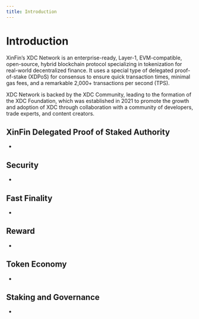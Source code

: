 ```yaml
---
title: Introduction 
---
```


# Introduction

XinFin’s XDC Network is an enterprise-ready, Layer-1, EVM-compatible, open-source, hybrid blockchain protocol specializing in tokenization for real-world decentralized finance. It uses a special type of delegated proof-of-stake (XDPoS) for consensus to ensure quick transaction times, minimal gas fees, and a remarkable 2,000+ transactions per second (TPS).

XDC Network is backed by the XDC Community, leading to the formation of the XDC Foundation, which was established in 2021 to promote the growth and adoption of XDC through collaboration with a community of developers, trade experts, and content creators.

## XinFin Delegated Proof of Staked Authority
-

## Security
-

## Fast Finality
-

## Reward
-

## Token Economy
-

## Staking and Governance
-


